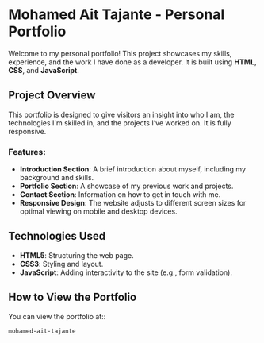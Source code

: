 # Mohamed Ait Tajante - Personal Portfolio

Welcome to my personal portfolio! This project showcases my skills, experience, and the work I have done as a developer. It is built using **HTML**, **CSS**, and **JavaScript**.

## Project Overview

This portfolio is designed to give visitors an insight into who I am, the technologies I'm skilled in, and the projects I’ve worked on. It is fully responsive.

### Features:
- **Introduction Section**: A brief introduction about myself, including my background and skills.
- **Portfolio Section**: A showcase of my previous work and projects.
- **Contact Section**: Information on how to get in touch with me.
- **Responsive Design**: The website adjusts to different screen sizes for optimal viewing on mobile and desktop devices.

## Technologies Used
- **HTML5**: Structuring the web page.
- **CSS3**: Styling and layout.
- **JavaScript**: Adding interactivity to the site (e.g., form validation).

## How to View the Portfolio

You can view the portfolio at::

   ```bash
   mohamed-ait-tajante

